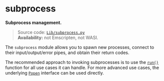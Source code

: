 # subprocess

**Subprocess management.**

> Source code: [`Lib/subprocess.py`](https://github.com/python/cpython/tree/3.13/Lib/subprocess.py)  
> **Availability:** not Emscripten, not WASI.

The `subprocess` module allows you to spawn new processes, connect to their input/output/error pipes, and obtain their return codes.

The recommended approach to invoking subprocesses is to use the [`run()`](/modules/subprocess/run.md) function for all use cases it can handle. For more advanced use cases, the underlying [`Popen`](/modules/subprocess/Popen/) interface can be used directly.
